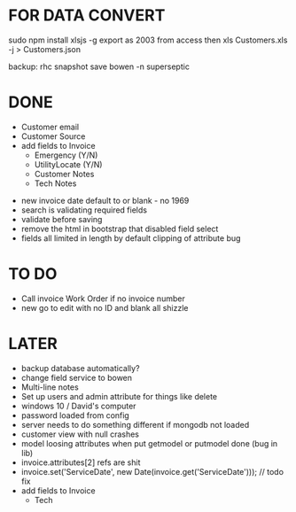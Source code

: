 FOR DATA CONVERT
===
sudo npm install xlsjs -g
export as 2003 from access then
xls Customers.xls -j > Customers.json

backup: rhc snapshot save bowen -n superseptic

DONE
===
+ Customer email
+ Customer Source
+ add fields to Invoice
    + Emergency (Y/N)
    + UtilityLocate (Y/N)
    + Customer Notes
    + Tech Notes
- new invoice date default to or blank - no 1969
- search is validating required fields
- validate before saving
- remove the html in bootstrap that disabled field select 
- fields all limited in length by default clipping of attribute bug

TO DO
===
- Call invoice Work Order if no invoice number
- new go to edit with no ID and blank all shizzle

LATER
===
- backup database automatically?
- change field service to bowen
- Multi-line notes
- Set up users and admin attribute for things like delete
- windows 10 / David's computer
- password loaded from config
- server needs to do something different if mongodb not loaded
- customer view with null crashes
- model loosing attributes when put getmodel or putmodel done (bug in lib)
- invoice.attributes[2] refs are shit
- invoice.set('ServiceDate', new Date(invoice.get('ServiceDate'))); // todo fix
- add fields to Invoice
    - Tech

